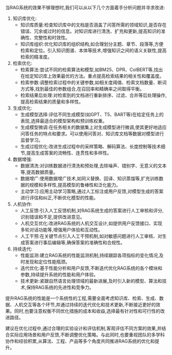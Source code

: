 当RAG系统的效果不够理想时,我们可以从以下几个方面着手分析问题并寻求改进:



1.  知识库优化: 
    - 知识库质量:检查知识库中的文档是否涵盖了问答所需的领域知识,是否存在错误、冗余或过时的信息。对知识库进行清洗、扩充和更新,提高知识的准确性、完整性和时效性。
    - 知识库组织:优化知识库的组织结构,如合理划分主题、章节、段落等,方便检索和定位。引入知识图谱、本体等技术,增强知识之间的语义关联性,提高检索的精准度。
2.  检索优化: 
    - 检索算法:尝试不同的检索算法和模型,如BM25、DPR、ColBERT等,找出在给定知识库上效果最优的方法。重点提高检索结果的相关性和覆盖度。
    - 检索参数:调整检索过程中的关键参数,如相关度阈值、检索文档数量、断词方式等,找到最佳的参数组合,在召回率和精确率之间取得平衡。
    - 检索结果后处理:对检索到的文档进行重新排序、过滤、合并等后处理操作,提高检索结果的质量和多样性。
3.  生成优化: 
    - 生成模型选择:评估不同生成模型(如GPT、T5、BART等)在给定任务上的表现,选择最适合的模型架构和预训练权重。
    - 生成模型微调:在任务相关的数据集上对生成模型进行微调,使其更好地适应问答任务的特点和要求。可以使用问答对、知识库文档等数据对模型进行监督学习。
    - 生成过程优化:改进生成过程中的采样策略、解码算法、长度控制等技术细节,提高生成答案的流畅性、连贯性和多样性。
4.  数据增强: 
    - 数据清洗:对训练数据进行清洗和预处理,去除噪声、错别字、无意义的文本等,提高数据质量。
    - 数据增广:使用数据增广技术,如同义替换、回译、知识蒸馏等,扩充训练数据的规模和多样性,提高模型的鲁棒性和泛化能力。
    - 主动学习:应用主动学习策略,通过人工标注或用户反馈,对模型生成的答案进行评估和纠正,不断优化模型的性能。
5.  人机协作: 
    - 人工反馈:引入人工反馈机制,对RAG系统生成的答案进行人工审核和评分,识别错误和不足,提供改进意见。
    - 人机交互优化:改进RAG系统的人机交互设计,如提供用户反馈接口、实现多轮对话功能等,增强用户体验和互动性。
    - 人工干预:在关键节点引入人工干预机制,如对敏感问题进行人工审核、对生成答案进行事后编辑等,确保答案的准确性和合规性。
6.  持续迭代: 
    - 性能监测:建立RAG系统的性能监测机制,持续跟踪各项指标的变化情况,及时发现和定位性能瓶颈。
    - 迭代优化:基于性能分析和用户反馈,不断迭代优化RAG系统的各个模块和参数,持续提升系统的性能和用户体验。
    - 技术更新:紧跟自然语言处理领域的最新进展,及时引入新的模型、算法和技术,保持RAG系统的先进性和竞争力。



提升RAG系统的性能是一个系统性的工程,需要全面考虑知识库、检索、生成、数据、人机交互等各个环节,并通过持续的迭代优化和技术更新,不断接近更好的效果。同时,也要注意权衡不同优化措施的成本和收益,选择最有针对性和可行性的改进路径。



建议在优化过程中,通过合理的实验设计和评估机制,客观评估不同方案的效果,并结合实际应用场景和用户反馈,不断调整优化策略。与此同时,也要重视团队的多学科协作和经验积累,从算法、工程、产品等多个角度共同推进RAG系统的优化和提升。

